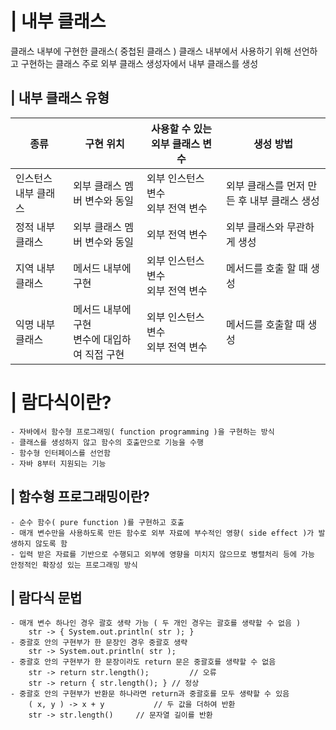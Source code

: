 # | 내부 클래스
 클래스 내부에 구현한 클래스( 중첩된 클래스 )
 클래스 내부에서 사용하기 위해 선언하고 구현하는 클래스
 주로 외부 클래스 생성자에서 내부 클래스를 생성
 
## | 내부 클래스 유형
| 종류 | 구현 위치 | 사용할 수 있는 외부 클래스 변수 | 생성 방법 |
| ---- | ----- | ------ | ----- |
| 인스턴스 내부 클래스 | 외부 클래스 멤버 변수와 동일 | 외부 인스턴스 변수 <br> 외부 전역 변수| 외부 클래스를 먼저 만든 후 내부 클래스 생성 |
| 정적 내부 클래스 | 외부 클래스 멤버 변수와 동일 | 외부 전역 변수 | 외부 클래스와 무관하게 생성 |
| 지역 내부 클래스 | 메서드 내부에 구현 | 외부 인스턴스 변수 <br> 외부 전역 변수 | 메서드를 호출 할 때 생성 |
| 익명 내부 클래스 | 메서드 내부에 구현<br>변수에 대입하여 직접 구현 | 외부 인스턴스 변수 <br> 외부 전역 변수 | 메서드를 호출할 때 생성 |



# | 람다식이란?
	- 자바에서 함수형 프로그래밍( function programming )을 구현하는 방식
	- 클래스를 생성하지 않고 함수의 호출만으로 기능을 수행
	- 함수형 인터페이스를 선언함
	- 자바 8부터 지원되는 기능
	
## | 함수형 프로그래밍이란?
	- 순수 함수( pure function )를 구현하고 호출
	- 매개 변수만을 사용하도록 만든 함수로 외부 자료에 부수적인 영향( side effect )가 발생하지 않도록 함
	- 입력 받은 자료를 기반으로 수행되고 외부에 영향을 미치지 않으므로 병렬처리 등에 가능 안정적인 확장성 있는 프로그래밍 방식
	
## | 람다식 문법
	- 매개 변수 하나인 경우 괄호 생략 가능 ( 두 개인 경우는 괄호를 생략할 수 없음 )
		str -> { System.out.println( str ); }
	- 중괄호 안의 구현부가 한 문장인 경우 중괄호 생략
		str -> System.out.println( str );
	- 중괄호 안의 구현부가 한 문장이라도 return 문은 중괄호를 생략할 수 없음
		str -> return str.length();			// 오류
		str -> return { str.length(); }	// 정상
	- 중괄호 안의 구현부가 반환문 하나라면 return과 중괄호를 모두 생략할 수 있음
		( x, y ) -> x + y			// 두 값을 더하여 반환
		str -> str.length()		// 문자열 길이를 반환
	